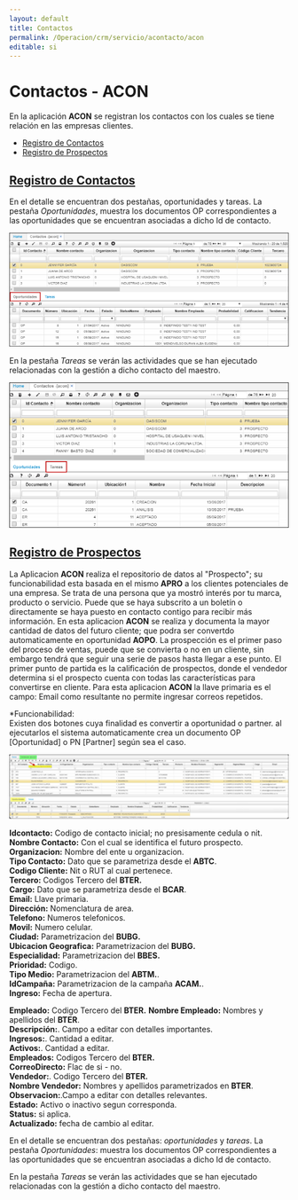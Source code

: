 ```yaml
---
layout: default
title: Contactos
permalink: /Operacion/crm/servicio/acontacto/acon
editable: si
---
```


# Contactos - ACON

En la aplicación **ACON** se registran los contactos con los cuales se tiene relación en las empresas clientes. 


* [Registro de Contactos](http://docs.oasiscom.com/Operacion/crm/servicio/acontacto/acon#registro-de-contactos)
* [Registro de Prospectos](http://docs.oasiscom.com/Operacion/crm/servicio/acontacto/acon#registro-de-prospectos)



## [Registro de Contactos](http://docs.oasiscom.com/Operacion/crm/servicio/acontacto/acon#registro-de-contactos)

En el detalle se encuentran dos pestañas, oportunidades y tareas. La pestaña _Oportunidades_, muestra los documentos OP correspondientes a las oportunidades que se encuentran asociadas a dicho Id de contacto.  

![](acon.png)

En la pestaña _Tareas_ se verán las actividades que se han ejecutado relacionadas con la gestión a dicho contacto del maestro.  

![](acon1.png)


## [Registro de Prospectos](http://docs.oasiscom.com/Operacion/crm/servicio/acontacto/acon#registro-de-prospectos)

La Aplicacion **ACON** realiza el repositorio de datos al "Prospecto"; su funcionabilidad esta basada en el mismo **APRO**  a los clientes potenciales de una empresa. Se trata de una persona que ya mostró interés por tu marca, producto o servicio. Puede que se haya subscrito a un boletín o directamente se haya puesto en contacto contigo para recibir más información. En esta aplicacion **ACON** se realiza y documenta la mayor cantidad de datos del futuro cliente; que podra ser convertdo automaticamente en oportunidad **AOPO**.
La prospección es el primer paso del proceso de ventas, puede que se convierta o no en un cliente, sin embargo tendrá que seguir una serie de pasos hasta llegar a ese punto. El primer punto de partida es la calificación de prospectos, donde el vendedor determina si el prospecto cuenta con todas las características para convertirse en cliente.
Para esta aplicacion **ACON** la llave primaria es el campo: Email como resultante no permite ingresar correos repetidos.

*Funcionabilidad:  
Existen dos botones cuya finalidad es convertir a oportunidad o partner.
al ejecutarlos el sistema automaticamente crea un documento OP [Oportunidad] o PN [Partner] según sea el caso.


![](acon3.png)

**Idcontacto:** Codigo de contacto inicial; no presisamente cedula o nit.  
**Nombre Contacto:** Con el cual se identifica el futuro prospecto.  
**Organizacion:** Nombre del ente u organizacion.  
**Tipo Contacto:** Dato que se parametriza desde el **ABTC**.  
**Codigo Cliente:** Nit o RUT al cual pertenece.  
**Tercero:**  Codigos Tercero del **BTER.**  
**Cargo:** Dato que se parametriza desde el **BCAR**.  
**Email:** Llave primaria.  
**Dirección:** Nomenclatura de area.  
**Telefono:** Numeros telefonicos.  
**Movil:** Numero celular.  
**Ciudad:** Parametrizacion del **BUBG.**  
**Ubicacion Geografica:** Parametrizacion del **BUBG.**  
**Especialidad:** Parametrizacion del **BBES.**  
**Prioridad:** Codigo.  
**Tipo Medio:** Parametrizacion del **ABTM.**.  
**IdCampaña:** Parametrizacion de la campaña **ACAM.**.  
**Ingreso:** Fecha de apertura.  



**Empleado:**  Codigo Tercero del **BTER.**
**Nombre Empleado:** Nombres y apellidos del **BTER**.  
**Descripción:**.  Campo a editar con detalles importantes.  
**Ingresos:**.  Cantidad a editar.  
**Activos:**.  Cantidad a editar.  
**Empleados:**  Codigos Tercero del **BTER.**  
**CorreoDirecto:** Flac de si - no.  
**Vendedor:**.  Codigo Tercero del **BTER.**  
**Nombre Vendedor:**  Nombres y apellidos parametrizados en **BTER**.  
**Observacion:**.Campo a editar con detalles relevantes.  
**Estado:** Activo o inactivo segun corresponda.  
**Status:** si aplica.  
**Actualizado:** fecha de cambio al editar.  

En el detalle se encuentran dos pestañas: _oportunidades_ y _tareas_. La pestaña _Oportunidades_: muestra los documentos OP correspondientes a las oportunidades que se encuentran asociadas a dicho Id de contacto.  

En la pestaña  _Tareas_ se verán las actividades que se han ejecutado relacionadas con la gestión a dicho contacto del maestro.  